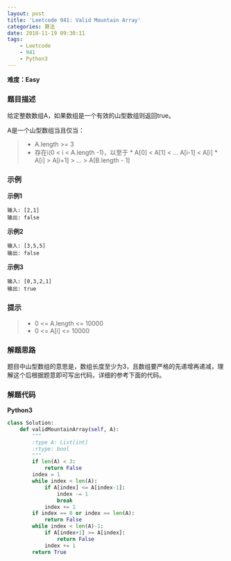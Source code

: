 ```yaml
---
layout: post
title: 'Leetcode 941: Valid Mountain Array'
categories: 算法
date: 2018-11-19 09:30:11
tags:
    - Leetcode
    - 941
    - Python3
---
```

**难度：Easy**
### 题目描述
给定整数数组A，如果数组是一个有效的山型数组则返回true。

A是一个山型数组当且仅当：
> * A.length >= 3
> * 存在i(0 < i < A.length -1)，以至于
    * A[0] < A[1] < ... A[i-1] < A[i]
    * A[i] > A[i+1] > ... > A[B.length - 1]

<!--more-->
### 示例
**示例1**
```shell
输入: [2,1]
输出: false
```
**示例2**
```shell
输入: [3,5,5]
输出: false
```
**示例3**
```shell
输入: [0,3,2,1]
输出: true
```

### 提示
> * 0 <= A.length <= 10000
> * 0 <= A[i] <= 10000 

### 解题思路
题目中山型数组的意思是，数组长度至少为3，且数组要严格的先递增再递减，理解这个后根据题意即可写出代码，详细的参考下面的代码。

### 解题代码
**Python3**
```python
class Solution:
    def validMountainArray(self, A):
        """
        :type A: List[int]
        :rtype: bool
        """
        if len(A) < 3:
            return False
        index = 1
        while index < len(A):
            if A[index] <= A[index-1]:
                index -= 1
                break
            index += 1
        if index == 0 or index == len(A):
            return False
        while index < len(A)-1:
            if A[index+1] >= A[index]:
                return False
            index += 1
        return True
```
